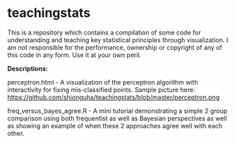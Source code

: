 teachingstats
=============

This is a repository which contains a compilation of some code for understanding and teaching key statistical principles through visualization. I am not responsible for the performance, ownership or copyright of any of this code in any form. Use it at your own peril.

**Descriptions:**

perceptron.html - A visualization of the perceptron algorithm with interactivity for fixing mis-classified points. Sample picture here: https://github.com/shionguha/teachingstats/blob/master/perceptron.png

freq_versus_bayes_agree.R - A mini tutorial demonstrating a simple 2 group comparison using both frequentist as well as Bayesian perspectives as well as showing an example of when these 2 approaches agree well with each other.
